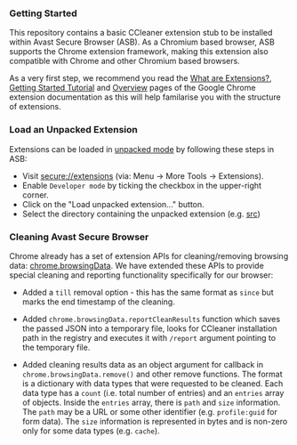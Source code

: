 ### Getting Started

This repository contains a basic CCleaner extension stub to be installed within Avast Secure Browser (ASB). As a Chromium based browser, ASB supports the Chrome extension framework, making this extension also compatible with Chrome and other Chromium based browsers.

As a very first step, we recommend you read the [What are Extensions?](https://developer.chrome.com/extensions), [Getting Started Tutorial](https://developer.chrome.com/extensions/getstarted) and [Overview](https://developer.chrome.com/extensions/overview) pages of the Google Chrome extension documentation as this will help familarise you with the structure of extensions.

### Load an Unpacked Extension

Extensions can be loaded in [unpacked mode](https://developer.chrome.com/extensions/getstarted#unpacked) by following these steps in ASB:

- Visit [secure://extensions](secure://extensions) (via: Menu -> More Tools -> Extensions).
- Enable `Developer mode` by ticking the checkbox in the upper-right corner.
- Click on the "Load unpacked extension..." button.
- Select the directory containing the unpacked extension (e.g. [src](./src))

### Cleaning Avast Secure Browser

Chrome already has a set of extension APIs for cleaning/removing browsing data: [chrome.browsingData](https://developer.chrome.com/extensions/browsingData
). We have extended these APIs to provide special cleaning and reporting functionality specifically for our browser:

- Added a `till` removal option - this has the same format as `since` but marks the end timestamp of the cleaning.

- Added `chrome.browsingData.reportCleanResults` function which saves the passed JSON into a temporary file, looks for CCleaner installation path in the registry and executes it with `/report` argument pointing to the temporary file.

- Added cleaning results data as an object argument for callback in `chrome.browsingData.remove()` and other remove functions. The format is a dictionary with data types that were requested to be cleaned. Each data type has a `count` (i.e. total number of entries) and an `entries` array of objects. Inside the `entries` array, there is `path` and `size` information. The `path` may be a URL or some other identifier (e.g. `profile:guid` for form data). The `size` information is represented in bytes and is non-zero only for some data types (e.g. `cache`).
